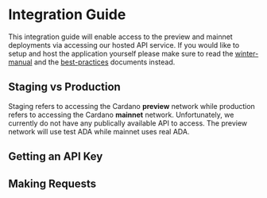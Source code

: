 # Integration Guide
This integration guide will enable access to the preview and mainnet deployments via accessing our hosted API service. If you would like to setup and host the application yourself please make sure to read the [winter-manual](./WINTER-MANUAL.md) and the [best-practices](./BEST-PRACTICES.md) documents instead.

## Staging vs Production
Staging refers to accessing the Cardano **preview** network while production refers to accessing the Cardano **mainnet** network. Unfortunately, we currently do not have any publically available API to access. The preview network will use test ADA while mainnet uses real ADA.

## Getting an API Key

## Making Requests